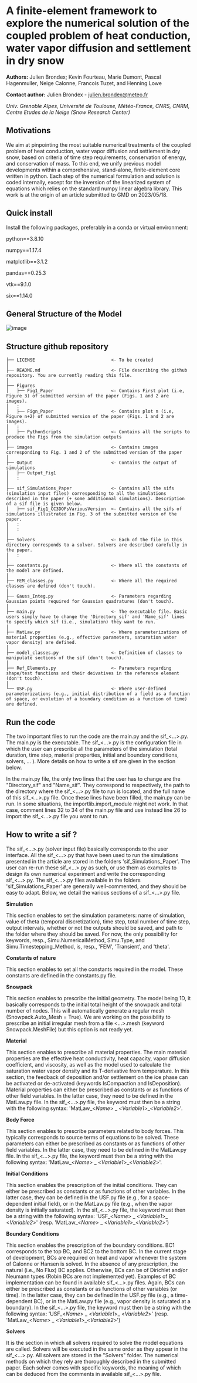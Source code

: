 # A finite-element framework to explore the numerical solution of the coupled problem of heat conduction, water vapor diffusion and settlement in dry snow

**Authors:** Julien Brondex; Kevin Fourteau, Marie Dumont, Pascal Hagenmuller, Neige Calonne, Francois Tuzet, and Henning Lowe

**Contact author:** Julien Brondex - julien.brondex@meteo.fr 

*Univ. Grenoble Alpes, Université de Toulouse, Météo-France, CNRS, CNRM, Centre Etudes de la Neige (Snow Research Center)*

## Motivations

We aim at pinpointing the most suitable numerical treatments of the coupled problem of heat conduction, water vapor diffusion and settlement in dry snow,
based on criteria of time step requirements, conservation of energy, and conservation of mass. 
To this end, we unify previous model developments within a comprehensive, stand-alone, finite-element core written in python. 
Each step of the numerical formulation and solution is coded internally, except for the inversion of the linearized system of equations 
which relies on the standard numpy linear algebra library. This work is at the origin of an article submitted to GMD on 2023/05/18. 

## Quick install

Install the following packages, preferably in a conda or virtual environment:

python==3.8.10

numpy==1.17.4

matplotlib==3.1.2

pandas==0.25.3

vtk==9.1.0

six==1.14.0

## General Structure of the Model
![image](/images/Architecture_solvers.png)


## Structure github repository

```
├── LICENSE                             <- To be created
│
├── README.md                           <- File describing the github repository. You are currently reading this file.
│
├── Figures                            
│   ├── Fig1_Paper                      <- Contains First plot (i.e, Figure 3) of submitted version of the paper (Figs. 1 and 2 are images).
│   :    
│   ├── Fign_Paper                      <- Contains plot n (i.e, Figure n+2) of submitted version of the paper (Figs. 1 and 2 are images).               
│   :                                                
│   ├── PythonScripts                   <- Contains all the scripts to produce the Figs from the simulation outputs
│
├── images                              <- Contains images corresponding to Fig. 1 and 2 of the submitted version of the paper
│
├── Output                              <- Contains the output of simulations               
│   ├── Output_Fig1                  
│   :                                
│                                    
├── sif_Simulations_Paper               <- Contains all the sifs (simulation input files) corresponding to all the simulations described in the paper (+ some additionnal simulations). Description of a sif file is given below. 
│   ├── sif_Fig1_CC3DOFsVariousVersion  <- Contains all the sifs of simulations illustrated in Fig. 3 of the submitted version of the paper. 
│   :                           
│   :                           
│
├── Solvers                             <- Each of the file in this directory corresponds to a solver. Solvers are described carefully in the paper.
│   :                          
│
├── constants.py                        <- Where all the constants of the model are defined.
│
├── FEM_classes.py                      <- Where all the required classes are defined (don't touch).
│
├── Gauss_Integ.py                      <- Parameters regarding Gaussian points required for Gaussian quadratures (don't touch).
│
├── main.py                             <- The executable file. Basic users simply have to change the 'Directory_sif' and 'Name_sif' lines to specify which sif (i.e., simulation) they want to run.
│
├── MatLaw.py                           <- Where parameterizations of material properties (e.g., effective parameters, saturation water vapor density) are defined.                   
│
├── model_classes.py                    <- Definition of classes to manipulate sections of the sif (don't touch).
│
├── Ref_Elements.py                     <- Parameters regarding shape/test functions and their deivatives in the reference element (don't touch).
│
└── USF.py                              <- Where user-defined parameterizations (e.g., initial distribution of a field as a function of space, or evolution of a boundary condition as a function of time) are defined.
```
## Run the code

The two important files to run the code are the main.py and the sif_<...>.py.
The main.py is the executable. The sif_<...>.py is the configuration file in
which the user can prescribe all the parameters of the simulation 
(total duration, time step, material properties, initial and boundary conditions, solvers, ... ).
More details on how to write a sif are given in the section below.

In the main.py file, the only two lines that the user has to change are the "Directory_sif" and "Name_sif".
They correspond to respectively, the path to the directory where the sif_<...>.py file to run is located, and the full
name of this sif_<...>.py file. Once these lines have been filled, the main.py can be run. In some situations, the importlib.import_module might not work.
In that case, comment lines 32 to 34 of the main.py file and use instead line 26 to import the sif_<...>.py file you want to run.

## How to write a sif ?
The sif_<...>.py (solver input file) basically corresponds to the user interface. All the sif_<...>.py that have been used 
to run the simulations presented in the article are stored in the folders 'sif_Simulations_Paper'. 
The user can re-run these sif_<...>.py as such, or use them as examples to design its own numerical experiment and
write the corresponding sif_<...>.py. The sif_<...>.py files available in the folders 'sif_Simulations_Paper' are generally well-commented,
and they should be easy to adapt. Below, we detail the various sections of a sif_<...>.py file.

**Simulation**

This section enables to set the simulation parameters: name of simulation, value of theta (temporal discretization),
time step, total number of time step, output intervals, whether or not the outputs should be saved, and path to the folder where they should be saved.
For now, the only possibility for keywords, resp., Simu.NumericalMethod, Simu.Type, and Simu.Timestepping_Method, is, resp., 'FEM', 'Transient', and
'theta'.

**Constants of nature**

This section enables to set all the constants required in the model. These constants are defined in the constants.py file.

**Snowpack**

This section enables to prescribe the initial geometry. The model being 1D, it basically corresponds
to the initial total height of the snowpack and total number of nodes. This will automatically generate a regular mesh (Snowpack.Auto_Mesh = True). 
We are working on the possibility to prescribe an initial irregular mesh from a file <...>.mesh
(keyword Snowpack.MeshFile) but this option is not ready yet.

**Material**

This section enables to prescribe all material properties. The main material properties are the
effective heat conductivity, heat capacity, vapor diffusion coefficient, and viscosity, as well as the model used
to calculate the saturation water vapor density and its T-derivative from temperature. In this section, the feedback
of deposition and/or settlement on the ice phase can be activated or de-activated (keywords IsCompaction and IsDeposition). Material properties can either be prescribed as constants
or as functions of other field variables. In the latter case, they need to be defined in the MatLaw.py file. In the sif_<...>.py file, 
the keyword must then be a string with the following syntax: 'MatLaw_<_Name_> _ <_Variable1_>_<_Variable2_>'.

**Body Force**

This section enables to prescribe parameters related to body forces. This typically corresponds to source terms
of equations to be solved. These parameters can either be prescribed as constants or as functions of other
field variables. In the latter case, they need to be defined in the MatLaw.py file. In the sif_<...>.py file, 
the keyword must then be a string with the following syntax: 'MatLaw_<_Name_> _ <_Variable1_>_<_Variable2_>'.

**Initial Conditions**

This section enables the prescription of the initial conditions. They can either be prescribed as constants or
as functions of other variables. In the latter case, they can be defined in the USF.py file (e.g., for a space-dependent initial field),
or in the MatLaw.py file (e.g., when the vapor density is initially saturated). In the sif_<...>.py file, 
the keyword must then be a string with the following syntax: 'USF_<_Name_> _ <_Variable1_>_ <_Variable2_>' (resp. 'MatLaw_<_Name_> _ <_Variable1_>_<_Variable2_>')

**Boundary Conditions**

This section enables the prescription of the boundary conditions. BC1 corresponds to the top BC, and BC2 to the bottom BC. In the current stage of development, 
BCs are required on heat and vapor whenever the system of Calonne or Hansen is solved. In the absence of any prescription, the natural (i.e., No Flux)
BC applies. Otherwise, BCs can be of Dirichlet and/or Neumann types (Robin BCs are not implemented yet). Examples of BC implementation can be found in available
sif_<...>.py files. Again, BCs can either be prescribed as constants or as functions of other variables (or time). In the latter case, they can be defined in the USF.py file (e.g., a time-dependent BC),
or in the MatLaw.py file (e.g., vapor density is saturated at a boundary). In the sif_<...>.py file, the keyword must then be a string with the following syntax: 'USF_<_Name_> _ <_Variable1_>_ <_Variable2_>' (resp. 'MatLaw_<_Name_> _ <_Variable1_>_<_Variable2_>')

**Solvers**

It is the section in which all solvers required to solve the model equations are called. Solvers will be
executed in the same order as they appear in the sif_<...>.py. All solvers are stored in the "Solvers" folder.
The numerical methods on which they rely are thoroughly described in the submitted paper. Each solver 
comes with specific keywords, the meaning of which can be deduced from the comments in available sif_<...>.py file.  